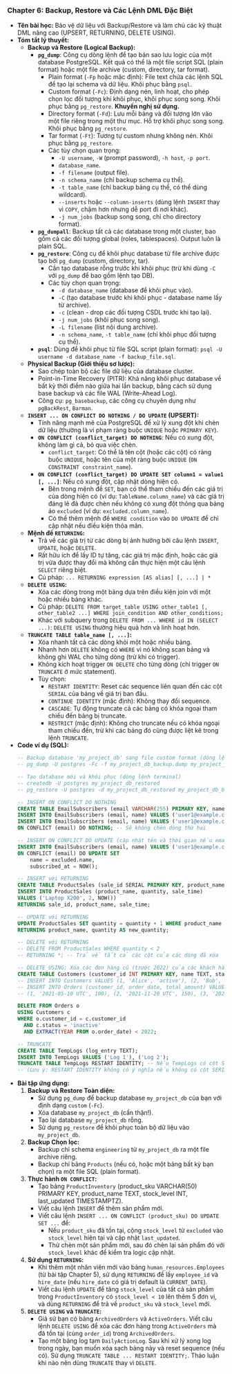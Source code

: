 ### Chapter 6: Backup, Restore và Các Lệnh DML Đặc Biệt

* **Tên bài học:** Bảo vệ dữ liệu với Backup/Restore và làm chủ các kỹ thuật DML nâng cao (UPSERT, RETURNING, DELETE USING).
* **Tóm tắt lý thuyết:**
    * **Backup và Restore (Logical Backup):**
        * **`pg_dump`**: Công cụ dòng lệnh để tạo bản sao lưu logic của một database PostgreSQL. Kết quả có thể là một file script SQL (plain format) hoặc một file archive (custom, directory, tar format).
            * Plain format (`-Fp` hoặc mặc định): File text chứa các lệnh SQL để tạo lại schema và dữ liệu. Khôi phục bằng `psql`.
            * Custom format (`-Fc`): Định dạng nén, linh hoạt, cho phép chọn lọc đối tượng khi khôi phục, khôi phục song song. Khôi phục bằng `pg_restore`. **Khuyến nghị sử dụng.**
            * Directory format (`-Fd`): Lưu mỗi bảng và đối tượng lớn vào một file riêng trong một thư mục. Hỗ trợ khôi phục song song. Khôi phục bằng `pg_restore`.
            * Tar format (`-Ft`): Tương tự custom nhưng không nén. Khôi phục bằng `pg_restore`.
            * Các tùy chọn quan trọng:
                * `-U username`, `-W` (prompt password), `-h host`, `-p port`.
                * `database_name`.
                * `-f filename` (output file).
                * `-n schema_name` (chỉ backup schema cụ thể).
                * `-t table_name` (chỉ backup bảng cụ thể, có thể dùng wildcard).
                * `--inserts` hoặc `--column-inserts` (dùng lệnh `INSERT` thay vì `COPY`, chậm hơn nhưng dễ port đi nơi khác).
                * `-j num_jobs` (backup song song, chỉ cho directory format).
        * **`pg_dumpall`**: Backup tất cả các database trong một cluster, bao gồm cả các đối tượng global (roles, tablespaces). Output luôn là plain SQL.
        * **`pg_restore`**: Công cụ để khôi phục database từ file archive được tạo bởi `pg_dump` (custom, directory, tar).
            * Cần tạo database rỗng trước khi khôi phục (trừ khi dùng `-C` với `pg_dump` để bao gồm lệnh tạo DB).
            * Các tùy chọn quan trọng:
                * `-d database_name` (database để khôi phục vào).
                * `-C` (tạo database trước khi khôi phục - database name lấy từ archive).
                * `-c` (clean - drop các đối tượng CSDL trước khi tạo lại).
                * `-j num_jobs` (khôi phục song song).
                * `-L filename` (list nội dung archive).
                * `-n schema_name`, `-t table_name` (chỉ khôi phục đối tượng cụ thể).
        * **`psql`**: Dùng để khôi phục từ file SQL script (plain format): `psql -U username -d database_name -f backup_file.sql`.
    * **Physical Backup (Giới thiệu sơ lược):**
        * Sao chép toàn bộ các file dữ liệu của database cluster.
        * Point-in-Time Recovery (PITR): Khả năng khôi phục database về bất kỳ thời điểm nào giữa hai lần backup, bằng cách sử dụng base backup và các file WAL (Write-Ahead Log).
        * Công cụ: `pg_basebackup`, các công cụ chuyên dụng như `pgBackRest`, `Barman`.
    * **`INSERT ... ON CONFLICT DO NOTHING / DO UPDATE` (UPSERT):**
        * Tính năng mạnh mẽ của PostgreSQL để xử lý xung đột khi chèn dữ liệu (thường là vi phạm ràng buộc `UNIQUE` hoặc `PRIMARY KEY`).
        * **`ON CONFLICT (conflict_target) DO NOTHING`**: Nếu có xung đột, không làm gì cả, bỏ qua việc chèn.
            * `conflict_target`: Có thể là tên cột (hoặc các cột) có ràng buộc `UNIQUE`, hoặc tên của một ràng buộc `UNIQUE` (`ON CONSTRAINT constraint_name`).
        * **`ON CONFLICT (conflict_target) DO UPDATE SET column1 = value1 [, ...]`**: Nếu có xung đột, cập nhật dòng hiện có.
            * Bên trong mệnh đề `SET`, bạn có thể tham chiếu đến các giá trị của dòng hiện có (ví dụ: `TableName.column_name`) và các giá trị đáng lẽ đã được chèn nếu không có xung đột thông qua bảng ảo `excluded` (ví dụ: `excluded.column_name`).
            * Có thể thêm mệnh đề `WHERE condition` vào `DO UPDATE` để chỉ cập nhật nếu điều kiện thỏa mãn.
    * **Mệnh đề `RETURNING`:**
        * Trả về các giá trị từ các dòng bị ảnh hưởng bởi câu lệnh `INSERT`, `UPDATE`, hoặc `DELETE`.
        * Rất hữu ích để lấy ID tự tăng, các giá trị mặc định, hoặc các giá trị vừa được thay đổi mà không cần thực hiện một câu lệnh `SELECT` riêng biệt.
        * Cú pháp: `... RETURNING expression [AS alias] [, ...] | *`
    * **`DELETE USING`:**
        * Xóa các dòng trong một bảng dựa trên điều kiện join với một hoặc nhiều bảng khác.
        * Cú pháp: `DELETE FROM target_table USING other_table1 [, other_table2 ...] WHERE join_condition AND other_conditions;`
        * Khác với subquery trong `DELETE FROM ... WHERE id IN (SELECT ...)`: `DELETE USING` thường hiệu quả hơn và linh hoạt hơn.
    * **`TRUNCATE TABLE table_name [, ...]`:**
        * Xóa nhanh tất cả các dòng khỏi một hoặc nhiều bảng.
        * Nhanh hơn `DELETE` không có `WHERE` vì nó không scan bảng và không ghi WAL cho từng dòng (trừ khi có trigger).
        * Không kích hoạt trigger `ON DELETE` cho từng dòng (chỉ trigger `ON TRUNCATE` ở mức statement).
        * Tùy chọn:
            * `RESTART IDENTITY`: Reset các sequence liên quan đến các cột `SERIAL` của bảng về giá trị ban đầu.
            * `CONTINUE IDENTITY` (mặc định): Không thay đổi sequence.
            * `CASCADE`: Tự động truncate cả các bảng có khóa ngoại tham chiếu đến bảng bị truncate.
            * `RESTRICT` (mặc định): Không cho truncate nếu có khóa ngoại tham chiếu đến, trừ khi các bảng đó cũng được liệt kê trong lệnh `TRUNCATE`.
* **Code ví dụ (SQL):**
    ```sql
    -- Backup database 'my_project_db' sang file custom format (dòng lệnh terminal)
    -- pg_dump -U postgres -Fc -f my_project_db_backup.dump my_project_db

    -- Tạo database mới và khôi phục (dòng lệnh terminal)
    -- createdb -U postgres my_project_db_restored
    -- pg_restore -U postgres -d my_project_db_restored my_project_db_backup.dump

    -- INSERT ON CONFLICT DO NOTHING
    CREATE TABLE EmailSubscribers (email VARCHAR(255) PRIMARY KEY, name VARCHAR(100), subscribed_at TIMESTAMPTZ DEFAULT NOW());
    INSERT INTO EmailSubscribers (email, name) VALUES ('user1@example.com', 'User One');
    INSERT INTO EmailSubscribers (email, name) VALUES ('user1@example.com', 'User One Again')
    ON CONFLICT (email) DO NOTHING; -- Sẽ không chèn dòng thứ hai

    -- INSERT ON CONFLICT DO UPDATE (cập nhật tên và thời gian nếu email đã tồn tại)
    INSERT INTO EmailSubscribers (email, name) VALUES ('user1@example.com', 'User One Updated Name')
    ON CONFLICT (email) DO UPDATE SET
        name = excluded.name,
        subscribed_at = NOW();

    -- INSERT với RETURNING
    CREATE TABLE ProductSales (sale_id SERIAL PRIMARY KEY, product_name TEXT, quantity INT, sale_time TIMESTAMPTZ);
    INSERT INTO ProductSales (product_name, quantity, sale_time)
    VALUES ('Laptop X200', 2, NOW())
    RETURNING sale_id, product_name, sale_time;

    -- UPDATE với RETURNING
    UPDATE ProductSales SET quantity = quantity + 1 WHERE product_name = 'Laptop X200'
    RETURNING product_name, quantity AS new_quantity;

    -- DELETE với RETURNING
    -- DELETE FROM ProductSales WHERE quantity < 2
    -- RETURNING *; -- Trả về tất cả các cột của các dòng đã xóa

    -- DELETE USING: Xóa các đơn hàng cũ (trước 2022) của các khách hàng không hoạt động
    CREATE TABLE Customers (customer_id INT PRIMARY KEY, name TEXT, status VARCHAR(10) DEFAULT 'active'); -- 'active' or 'inactive'
    -- INSERT INTO Customers VALUES (1, 'Alice', 'active'), (2, 'Bob', 'inactive'), (3, 'Charlie', 'active');
    -- INSERT INTO Orders (customer_id, order_date, total_amount) VALUES
    -- (1, '2021-05-10 UTC', 100), (2, '2021-11-20 UTC', 150), (3, '2023-01-01 UTC', 200);

    DELETE FROM Orders o
    USING Customers c
    WHERE o.customer_id = c.customer_id
      AND c.status = 'inactive'
      AND EXTRACT(YEAR FROM o.order_date) < 2022;

    -- TRUNCATE
    CREATE TABLE TempLogs (log_entry TEXT);
    INSERT INTO TempLogs VALUES ('Log 1'), ('Log 2');
    TRUNCATE TABLE TempLogs RESTART IDENTITY; -- Nếu TempLogs có cột SERIAL, sequence sẽ reset
    -- (Lưu ý: RESTART IDENTITY không có ý nghĩa nếu không có cột SERIAL/IDENTITY)
    ```
* **Bài tập ứng dụng:**
    1.  **Backup và Restore Toàn diện:**
        * Sử dụng `pg_dump` để backup database `my_project_db` của bạn với định dạng `custom` (`-Fc`).
        * Xóa database `my_project_db` (cẩn thận!).
        * Tạo lại database `my_project_db` rỗng.
        * Sử dụng `pg_restore` để khôi phục toàn bộ dữ liệu vào `my_project_db`.
    2.  **Backup Chọn lọc:**
        * Backup chỉ schema `engineering` từ `my_project_db` ra một file archive riêng.
        * Backup chỉ bảng `Products` (nếu có, hoặc một bảng bất kỳ bạn chọn) ra một file SQL (plain format).
    3.  **Thực hành `ON CONFLICT`:**
        * Tạo bảng `ProductInventory` (product_sku VARCHAR(50) PRIMARY KEY, product_name TEXT, stock_level INT, last_updated TIMESTAMPTZ).
        * Viết câu lệnh `INSERT` để thêm sản phẩm mới.
        * Viết câu lệnh `INSERT ... ON CONFLICT (product_sku) DO UPDATE SET ...` để:
            * Nếu `product_sku` đã tồn tại, cộng `stock_level` từ `excluded` vào `stock_level` hiện tại và cập nhật `last_updated`.
            * Thử chèn một sản phẩm mới, sau đó chèn lại sản phẩm đó với `stock_level` khác để kiểm tra logic cập nhật.
    4.  **Sử dụng `RETURNING`:**
        * Khi thêm một nhân viên mới vào bảng `human_resources.Employees` (từ bài tập Chapter 5), sử dụng `RETURNING` để lấy `employee_id` và `hire_date` (nếu `hire_date` có giá trị default là `CURRENT_DATE`).
        * Viết câu lệnh `UPDATE` để tăng `stock_level` của tất cả sản phẩm trong `ProductInventory` có `stock_level < 10` lên thêm 5 đơn vị, và dùng `RETURNING` để trả về `product_sku` và `stock_level` mới.
    5.  **`DELETE USING` và `TRUNCATE`:**
        * Giả sử bạn có bảng `ArchivedOrders` và `ActiveOrders`. Viết câu lệnh `DELETE USING` để xóa các đơn hàng trong `ActiveOrders` mà đã tồn tại (cùng `order_id`) trong `ArchivedOrders`.
        * Tạo một bảng log tạm `DailyActionLog`. Sau khi xử lý xong log trong ngày, bạn muốn xóa sạch bảng này và reset sequence (nếu có). Sử dụng `TRUNCATE TABLE ... RESTART IDENTITY;`. Thảo luận khi nào nên dùng `TRUNCATE` thay vì `DELETE`.

